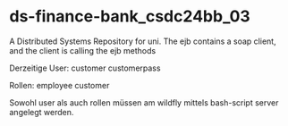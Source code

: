 # ds-finance-bank_csdc24bb_03
A Distributed Systems Repository for uni. The ejb contains a soap client, and the client is calling the ejb methods


Derzeitige User:
customer
customerpass

Rollen:
employee
customer

Sowohl user als auch rollen müssen am wildfly mittels bash-script server angelegt werden.
